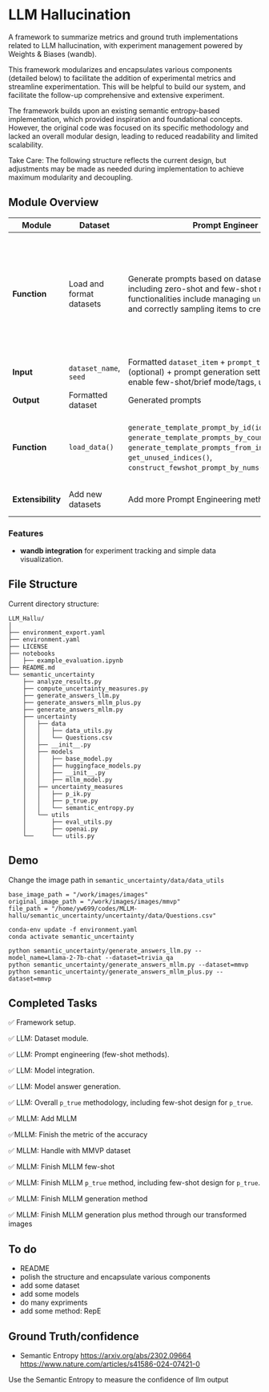 # LLM Hallucination 

A framework to summarize metrics and ground truth implementations related to LLM hallucination, with experiment management powered by Weights & Biases (wandb).

This framework modularizes and encapsulates various components (detailed below) to facilitate the addition of experimental metrics and streamline experimentation. This will be helpful to build our system, and facilitate the follow-up comprehensive and extensive experiment.

The framework builds upon an existing semantic entropy-based implementation, which provided inspiration and foundational concepts. However, the original code was focused on its specific methodology and lacked an overall modular design, leading to reduced readability and limited scalability.

Take Care: The following structure reflects the current design, but adjustments may be made as needed during implementation to achieve maximum modularity and decoupling.



## Module Overview

| **Module**        | **Dataset**              | **Prompt Engineer**                                          | **Model**                                                    | **Sample**                                                   | **Metrics**                                                  | **Aggregator**                                               |
| ----------------- | ------------------------ | ------------------------------------------------------------ | ------------------------------------------------------------ | ------------------------------------------------------------ | ------------------------------------------------------------ | ------------------------------------------------------------ |
| **Function**      | Load and format datasets | Generate prompts based on dataset combinations, including zero-shot and few-shot methods. Key functionalities include managing `unused_indices` and correctly sampling items to create prompts. | Use `HuggingfaceModel`, inheriting from a `BaseModel` class to connect with LLMs, handle requests, and manage internal states. This includes fine details like truncating output when repetition occurs. | Support various sampling methods: few-shot sampling, synonym-based prompt transformations, induced sampling, visualization of sampling processes, and data logging. | Implement specific metrics for quantification.               | Combine metrics and sample results for analysis, e.g., semantic entropy. |
| **Input**         | `dataset_name`, `seed`   | Formatted `dataset_item` + `prompt_template` (optional) + prompt generation settings (e.g., enable few-shot/brief mode/tags, use context). | `model_name`, `max_new_tokens`, `stop_sequences`.            | `model`, `PromptGenerator`, `method`.                        | Data required for specific metrics.                          | `metric_name`, `sample_result`.                              |
| **Output**        | Formatted dataset        | Generated prompts                                            | Model-generated responses.                                   | `sample_result.pkl`.                                         | Corresponding quantitative metrics.                          | Aggregate results for specific metrics.                      |
| **Function**      | `load_data()`            | `generate_template_prompt_by_id(id)`, `generate_template_prompts_by_count(count)`, `generate_template_prompts_from_indices(indices)`, `get_unused_indices()`, `construct_fewshot_prompt_by_nums(shot_num)`. | `predict(self, input_data, temperature=1.0, device='cuda', return_full=False)`, `get_p_true(self, input_data, answer="A")`. | `few_shot_sample(model, few_shot_prompt, promptgenerator)`, `simple_sample(model, promptgenerator)`, `similar_sample(model, promptgenerator)`. | `compute_acc(xx, xx)`, `compute_metrics2(xx)`, `compute_metrics3(xx)`. | `aggregator_semantic_entropy(xx)`.                           |
| **Extensibility** | Add new datasets         | Add more Prompt Engineering methods.                         | Support additional LLMs, parameters, and local models.       | Introduce new sampling methods.                              | Implement additional metrics.                                | Add more aggregation methods.                                |



### Features

- **wandb integration** for experiment tracking and simple data visualization.



## File Structure

Current directory structure:

```
LLM_Hallu/
│
├── environment_export.yaml
├── environment.yaml
├── LICENSE
├── notebooks
│   ├── example_evaluation.ipynb
├── README.md
└── semantic_uncertainty
    ├── analyze_results.py
    ├── compute_uncertainty_measures.py
    ├── generate_answers_llm.py
    ├── generate_answers_mllm_plus.py
    ├── generate_answers_mllm.py
    ├── uncertainty
    │   ├── data
    │   │   ├── data_utils.py
    │   │   └── Questions.csv
    │   ├── __init__.py
    │   ├── models
    │   │   ├── base_model.py
    │   │   ├── huggingface_models.py
    │   │   ├── __init__.py
    │   │   ├── mllm_model.py
    │   ├── uncertainty_measures
    │   │   ├── p_ik.py
    │   │   ├── p_true.py
    │   │   └── semantic_entropy.py
    │   └── utils
    │       ├── eval_utils.py
    │       ├── openai.py
    └──     └── utils.py
```



## Demo

Change the image path in `semantic_uncertainty/data/data_utils`
```
base_image_path = "/work/images/images"
original_image_path = "/work/images/images/mmvp"
file_path = "/home/yw699/codes/MLLM-hallu/semantic_uncertainty/uncertainty/data/Questions.csv" 
```

```
conda-env update -f environment.yaml
conda activate semantic_uncertainty
```

```
python semantic_uncertainty/generate_answers_llm.py --model_name=Llama-2-7b-chat --dataset=trivia_qa
python semantic_uncertainty/generate_answers_mllm.py --dataset=mmvp
python semantic_uncertainty/generate_answers_mllm_plus.py --dataset=mmvp
```



## Completed Tasks

✅ Framework setup.

✅ LLM: Dataset module.

✅ LLM: Prompt engineering (few-shot methods).

✅ LLM: Model integration.

✅ LLM: Model answer generation.

✅ LLM: Overall `p_true` methodology, including few-shot design for `p_true`.

✅ MLLM: Add MLLM

✅MLLM: Finish the metric of the accuracy

✅ MLLM: Handle with MMVP dataset

✅ MLLM: Finish MLLM few-shot 

✅ MLLM: Finish MLLM  `p_true` method, including few-shot design for `p_true`.

✅ MLLM: Finish MLLM  generation method

✅ MLLM: Finish MLLM  generation plus method through our transformed images



## To do

- README
- polish the structure and encapsulate various components
- add some dataset 
- add some models
- do many expriments
- add some method: RepE

## Ground Truth/confidence

- Semantic Entropy
https://arxiv.org/abs/2302.09664 https://www.nature.com/articles/s41586-024-07421-0

Use the Semantic Entropy to measure the confidence of llm output


















